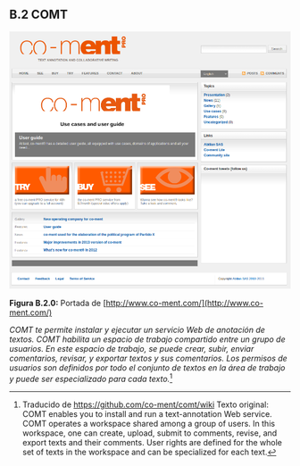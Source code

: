 ## B.2 COMT 

![image alt text](image_0.png)

**Figura B.2.0:** Portada de [http://www.co-ment.com/](http://www.co-ment.com/) 

*COMT te permite instalar y ejecutar un servicio Web de anotación de textos. COMT habilita un espacio de trabajo compartido entre un grupo de usuarios. En este espacio de trabajo, se puede crear, subir, enviar comentarios, revisar, y exportar textos y sus comentarios. Los permisos de usuarios son definidos por todo el conjunto de textos en la área de trabajo y puede ser especializado para cada texto.*[^1]

[^1]: Traducido de https://github.com/co-ment/comt/wiki 
Texto original: COMT enables you to install and run a text-annotation Web service. COMT operates a workspace shared among a group of users. In this workspace, one can create, upload, submit to comments, revise, and export texts and their comments. User rights are defined for the whole set of texts in the workspace and can be specialized for each text.
